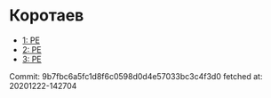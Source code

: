 # Коротаев
- [1: PE](1.md)
- [2: PE](2.md)
- [3: PE](3.md)

Commit: 9b7fbc6a5fc1d8f6c0598d0d4e57033bc3c4f3d0
 fetched at: 20201222-142704

